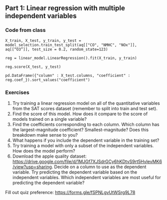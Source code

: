## Part 1: Linear regression with multiple independent variables

### Code from class

```
X_train, X_test, y_train, y_test = model_selection.train_test_split(aq[["CO", "NMHC", "NOx"]], aq[[“O3”]], test_size = 0.2, random_state=123)

reg = linear_model.LinearRegression().fit(X_train, y_train)

reg.score(X_test, y_test)

pd.DataFrame({"column" : X_test.columns, "coefficient" : reg.coef_}).sort_values("coefficient")
```

### Exercises

1. Try training a linear regression model on all of the quantitative variables from the SAT scores dataset (remember to split into train and test set).
1. Find the score of this model. How does it compare to the score of models trained on a single variable?
1. Find the coefficients corresponding to each column. Which column has the largest-magnitude coefficient? Smallest-magnitude? Does this breakdown make sense to you?
1. What happens if you include the dependent variable in the training set?
1. Try training a model with only a subset of the independent variables. How does the model perform?
1. Download the apple quality dataset: https://drive.google.com/file/d/1MJGf7XJSdrGCy6hKDtvS9rt5HvlevMK6/view?usp=sharing. Decide on a column to use as the dependent variable. Try predicting the dependent variable based on the independent variables. Which independent variables are most useful for predicting the dependent variable?


Fill out quiz preference: https://forms.gle/fSPNLgvUtWSrg9L78 
